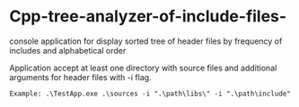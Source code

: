 # Cpp-tree-analyzer-of-include-files-
console application for display sorted tree of header files by frequency of includes and alphabetical order

Application accept at least one directory with source files and additional arguments for header files with -i flag.
```
Example: .\TestApp.exe .\sources -i ".\path\libs\" -i ".\path\include"
```
